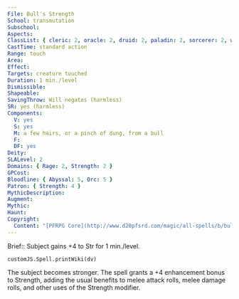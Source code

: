 ```yaml
---
File: Bull's Strength
School: transmutation
Subschool: 
Aspects: 
ClassList: { cleric: 2, oracle: 2, druid: 2, paladin: 2, sorcerer: 2, wizard: 2, summoner: 2, unchained summoner: 2, alchemist: 2, antipaladin: 2, magus: 2, bloodrager: 2, shaman: 2, psychic: 2, medium: 2 }
CastTime: standard action
Range: touch
Area: 
Effect: 
Targets: creature touched
Duration: 1 min./level
Dismissible: 
Shapeable: 
SavingThrow: Will negates (harmless)
SR: yes (harmless)
Components:
  V: yes
  S: yes
  M: a few hairs, or a pinch of dung, from a bull
  F: 
  DF: yes
Deity: 
SLALevel: 2
Domains: { Rage: 2, Strength: 2 }
GPCost: 
Bloodline: { Abyssal: 5, Orc: 5 }
Patron: { Strength: 4 }
MythicDescription: 
Augment: 
Mythic: 
Haunt: 
Copyright:
  Content: "[PFRPG Core](http://www.d20pfsrd.com/magic/all-spells/b/bull-s-strength)"
---
```

Brief:: Subject gains +4 to Str for 1 min./level.

```dataviewjs
customJS.Spell.printWiki(dv)
```

The subject becomes stronger. The spell grants a +4 enhancement bonus to Strength, adding the usual benefits to melee attack rolls, melee damage rolls, and other uses of the Strength modifier.
